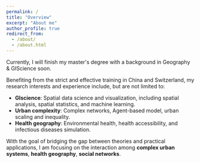 ```yaml
---
permalink: /
title: "Overview"
excerpt: "About me"
author_profile: true
redirect_from: 
  - /about/
  - /about.html
---
```


Currently, I will finish my master's degree with a background in Geography & GIScience soon. 

Benefiting from the strict and effective training in China and Switzerland, my research interests and experience include, but are not limited to:
* **GIscience**: Spatial data science and visualization, including spatial analysis, spatial statistics, and machine learning.
* **Urban complexity**: Complex networks, Agent-based model, urban scaling and inequality.
* **Health geography**: Environmental health, health accessibility, and infectious diseases simulation.

With the goal of bridging the gap between theories and practical applications, I am focusing on the interaction among **complex urban systems**, **health geography**, **social networks**.

